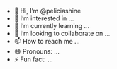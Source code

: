 - 👋 Hi, I’m @peliciashine
- 👀 I’m interested in ...
- 🌱 I’m currently learning ...
- 💞️ I’m looking to collaborate on ...
- 📫 How to reach me ...
- 😄 Pronouns: ...
- ⚡ Fun fact: ...

<!---
peliciashine/peliciashine is a ✨ special ✨ repository because its `README.md` (this file) appears on your GitHub profile.
You can click the Preview link to take a look at your changes.
--->
